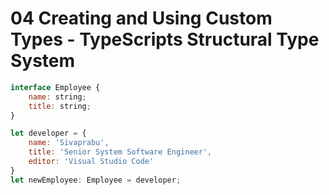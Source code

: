 # 04 Creating and Using Custom Types - TypeScripts Structural Type System

```javascript
interface Employee {
    name: string;
    title: string;
}

let developer = {
    name: 'Sivaprabu',
    title: 'Senior System Software Engineer',
    editor: 'Visual Studio Code'
}
let newEmployee: Employee = developer;
```